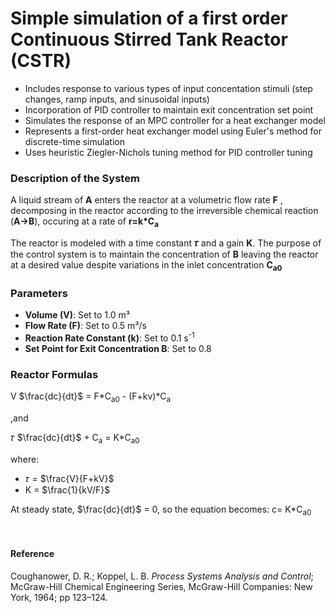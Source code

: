 # Simple simulation of a first order Continuous Stirred Tank Reactor (CSTR)
- Includes response to various types of input concentation stimuli (step changes, ramp inputs, and sinusoidal inputs)
- Incorporation of PID controller to maintain exit concentration set point 
- Simulates the response of an MPC controller for a heat exchanger model
- Represents a first-order heat exchanger model using Euler's method for discrete-time simulation
- Uses heuristic Ziegler-Nichols tuning method for PID controller tuning

### Description of the System
A liquid stream of **A** enters the reactor at a volumetric flow rate **F** , decomposing in the reactor according to the irreversible chemical reaction (**A→B**), occuring at a rate of **r=k*C<sub>a</sub>**

The reactor is modeled with a time constant **𝜏** and a gain **K**. The purpose of the control system is to maintain the concentration of **B** leaving the reactor at a desired value despite variations in the inlet concentration **C<sub>a</sub><sub>0</sub>**

### Parameters
- **Volume (V)**: Set to 1.0 m³
- **Flow Rate (F)**: Set to 0.5 m³/s
- **Reaction Rate Constant (k)**: Set to 0.1 s<sup>-1<sup>
- **Set Point for Exit Concentration B**: Set to 0.8
  
### Reactor Formulas
V $\frac{dc}{dt}$ = F*C<sub>a</sub><sub>0</sub> - (F+kv)*C<sub>a</sub>

,and

𝜏 $\frac{dc}{dt}$ + C<sub>a</sub> = K*C<sub>a</sub><sub>0</sub> 

where:
- 𝜏 = $\frac{V}{F+kV}$
- K = $\frac{1}{kV/F}$

At steady state, $\frac{dc}{dt}$ = 0, so the equation becomes:
c= K*C<sub>a</sub><sub>0</sub>

<br>

#### Reference
Coughanower, D. R.; Koppel, L. B. *Process Systems Analysis and Control*; McGraw-Hill Chemical Engineering Series, McGraw-Hill Companies: New York, 1964; pp 123–124.
